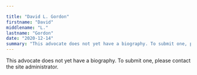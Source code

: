 ```yaml
---

title: "David L. Gordon"
firstname: "David"
middlename: "L."
lastname: "Gordon"
date: "2020-12-14"
summary: "This advocate does not yet have a biography. To submit one, please contact the site administrator."
---
```

This advocate does not yet have a biography. To submit one, please contact the site administrator.

